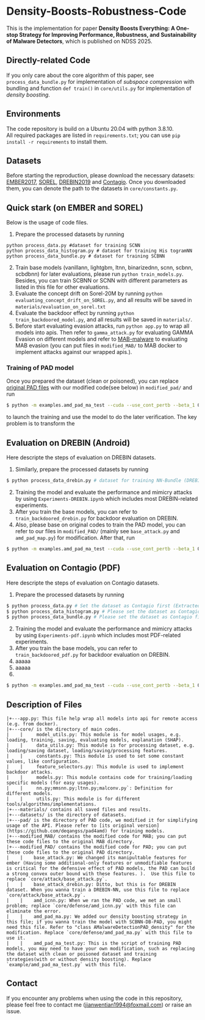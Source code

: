 # Density-Boosts-Robustness-Code
This is the implementation for paper **Density Boosts Everything: A One-stop Strategy for Improving Performance, Robustness, and Sustainability of Malware Detectors**, which is published on NDSS 2025. 

## Directly-related Code
If you only care about the core algorithm of this paper, see `process_data_bundle.py` for implementation of _subspace compression_ with bundling and function `def train()` in `core/utils.py` for implementation of _density boosting_.

## Environments
The code repository is build on a Ubuntu 20.04 with python 3.8.10.  
All required packages are listed in `requirements.txt`; you can use `pip install -r requirements` to install them.

## Datasets
Before starting the reproduction, please download the necessary datasets: [EMBER2017](https://github.com/elastic/ember/tree/d97a0b523de02f3fe5ea6089d080abacab6ee931), [SOREL](https://github.com/sophos/SOREL-20M), [DREBIN2019](https://github.com/s2labres/transcendent-release) and [Contagio](https://contagiodump.blogspot.com/2013/03/16800-clean-and-11960-malicious-files.html). Once you downloaded them, you can denote the path to the datasets in `core/constants.py`.

## Quick stark (on EMBER and SOREL)
Below is the usage of code files.
1. Prepare the processed datasets by running
```
python process_data.py #dataset for training SCNN
python process_data_histogram.py # dataset for training His togramNN
python process_data_bundle.py # dataset for training SCBNN
```
2. Train base models (vanillann, lightgbm, ltnn, binarizednn, scnn, scbnn, scbdbnn) for later evaluations, please run `python train_models.py`. Besides, you can train SCBNN or SCNN with different parameters as listed in this file for other evaluations.
4. Evaluate the concept drift on Sorel-20M by running `python evaluating_concept_drift_on_SOREL.py`, and all results will be saved in `materials/evaluation_on_sorel.txt`
5. Evaluate the backdoor effect by running `python train_backdoored_model.py`, and all results will be saved in `materials/`.
6. Before start evaluating evasion attacks, run `python app.py` to wrap all models into apis. Then refer to `gamma_attack.py` for evaluating GAMMA Evasion on different models and refer to [MAB-malware](https://github.com/weisong-ucr/MAB-malware) to evaluating MAB evasion (you can put files in `modified_MAB/`  to MAB docker to implement attacks against our wrapped apis.).

### Training of PAD model
Once you prepared the dataset (clean or poisoned), you can replace [original PAD files](https://github.com/deqangss/pad4amd) with our modified code(see below) in `modified_pad/` and run
```sh
$ python -m examples.amd_pad_ma_test --cuda --use_cont_pertb --beta_1 0.1 --beta_2 1.0 --lambda_lb 1.0 --lambda_ub 1.0 --seed 0 --batch_size 128 --proc_number 10 --epochs 50 --max_vocab_size 10000 --dense_hidden_units "1024,512,256" --weight_decay 0.0 --lr 0.001 --dropout 0.6  --ma "stepwise_max" --steps_l1 50 --steps_linf 50 --step_length_linf 0.02 --steps_l2 50 --step_length_l2 0.5 --is_score_round
```
to launch the training and use the model to do the later verification. The key problem is to transform the 

## Evaluation on DREBIN (Android)
Here descripte the steps of evaluation on DREBIN datasets. 
1. Similarly, prepare the processed datasets by running
```sh
$ python process_data_drebin.py # dataset for training NN-Bundle (DREBIN)
```
2. Training the model and evaluate the performance and mimicry attacks by using `Experiments-DREBIN.ipynb` which includes most DREBIN-related experiments.
3. After you train the base models, you can refer to `train_backdoored_drebin.py` for backdoor evaluation on DREBIN.
4. Also, please base on original codes to train the PAD model, you can refer to our files in `modified_PAD/` (mainly see `base_attack.py` and `amd_pad_map.py`) for modification. After that, run 
```sh
$ python -m examples.amd_pad_ma_test --cuda --use_cont_pertb --beta_1 0.1 --beta_2 1.0 --lambda_lb 1.0 --lambda_ub 1.0 --seed 0 --batch_size 128 --proc_number 10 --epochs 50 --max_vocab_size 10000 --dense_hidden_units "1024,512,256" --weight_decay 0.0 --lr 0.001 --dropout 0.6  --ma "stepwise_max" --steps_l1 50 --steps_linf 50 --step_length_linf 0.02 --steps_l2 50 --step_length_l2 0.5 --is_score_round
```

## Evaluation on Contagio (PDF)
Here descripte the steps of evaluation on Contagio datasets. 
1. Prepare the processed datasets by running
```sh
$ python process_data.py # Set the dataset as Contagio first (Extracted as dumped numpy)
$ python process_data_histogram.py # Please set the dataset as Contagio first(Extracted as dumped numpy)
$ python process_data_bundle.py # Please set the dataset as Contagio first (Extracted as dumped numpy)
```
2. Training the model and evaluate the performance and mimicry attacks by using `Experiments-pdf.ipynb` which includes most PDF-related experiments.
3. After you train the base models, you can refer to `train_backdoored_pdf.py` for backdoor evaluation on DREBIN.
3. aaaaa
4. aaaaa
5. 
```sh
$ python -m examples.amd_pad_ma_test --cuda --use_cont_pertb --beta_1 0.1 --beta_2 1.0 --lambda_lb 1.0 --lambda_ub 1.0 --seed 0 --batch_size 128 --proc_number 10 --epochs 50 --max_vocab_size 10000 --dense_hidden_units "1024,512,256" --weight_decay 0.0 --lr 0.001 --dropout 0.6  --ma "stepwise_max" --steps_l1 50 --steps_linf 50 --step_length_linf 0.02 --steps_l2 50 --step_length_l2 0.5 --is_score_round
```



## Description of Files
```
|+---app.py: This file help wrap all models into api for remote access (e.g. from docker).
|+---core/ is the directory of main codes.  
|    |     model_utils.py: This module is for model usages, e.g. loading, training, saving, evaluating models, explanation (SHAP).  
|    |     data_utils.py: This module is for processing dataset, e.g. loading/saving dataset, loading/saving/processing features.   
|    |     constants.py: This module is used to set some constant values, like configuration.  
|    |     feature_selectors.py: This module is used to implement backdoor attacks.  
|    |     models.py: This module contains code for training/loading specific models (for easy usages).  
|    |     nn.py;mmsnn.py;ltnn.py;malconv.py`: Definition for different models.  
|    |     utils.py: This module is for different tools/algorithms/implementations. 
|+---materials/ contains all saved files and results.  
|+---datasets/ is the directory of datasets. 
|+---pad/ is the directory of PAD code, we modified it for simplifying usage of the API. Please refer to [its original version](https://github.com/deqangss/pad4amd) for training models. 
|+---modified_MAB/ contains the modified code for MAB; you can put these code files to the original MAB directory.  
|+---modified_PAD/ contains the modified code for PAD; you can put these code files to the original PAD directory.
|    |    base_attack.py: We changed its manipultable features for ember (Having some additional-only features or unmodifiable features is critical for the defensive effect of PAD models, the PAD can build a strong convex outer bound with these features. ).  Use this file to replace `core/attack/base_attack.py`.  
|    |    base_attack_drebin.py: Ditto, but this is for DREBIN dataset. When you wanna train a DREBIN-NN, use this file to replace `core/attack/base_attack.py`.   
|    |    amd_icnn.py: When we ran the PAD code, we met an small problem; replace `core/defense/amd_icnn.py` with this file can eliminate the error.  
|    |    amd_pad_ma.py: We added our density boosting strategy in this file; if you wanna train the model with SCBNN-DB-PAD, you might need this file. Refer to "class AMalwareDetectionPAD_density" for the modification. Replace `core/defense/amd_pad_ma.py` with this file to use it.  
|    |    amd_pad_ma_test.py: This is the script of training PAD models, you may need to have your own modification, such as replacing the dataset with clean or poisoned dataset and training strategies(with or without density boosting). Replace `example/amd_pad_ma_test.py` with this file. 
```


## Contact
If you encounter any problems when using the code in this repository, please feel free to contact me (jianwentian1994@foxmail.com) or raise an issue. 







      
